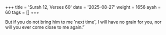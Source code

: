 +++
title = 'Surah 12, Verses 60'
date = '2025-08-27'
weight = 1656
ayah = 60
tags = []
+++

But if you do not bring him to me ˹next time˺, I will have no grain for you, nor will you ever come close to me again.”